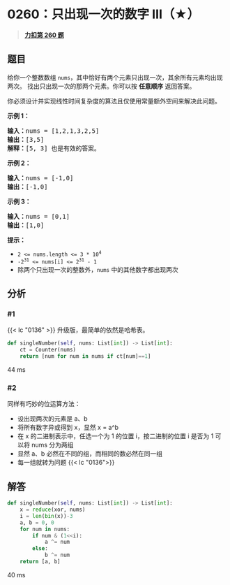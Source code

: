 # 0260：只出现一次的数字 III（★）


> <u>**[力扣第 260 题](https://leetcode.cn/problems/single-number-iii/)**</u>

## 题目

<p>给你一个整数数组 <code>nums</code>，其中恰好有两个元素只出现一次，其余所有元素均出现两次。 找出只出现一次的那两个元素。你可以按 <strong>任意顺序</strong> 返回答案。</p>

<p>你必须设计并实现线性时间复杂度的算法且仅使用常量额外空间来解决此问题。</p>



<p><strong>示例 1：</strong></p>

<pre>
<strong>输入：</strong>nums = [1,2,1,3,2,5]
<strong>输出：</strong>[3,5]
<strong>解释：</strong>[5, 3] 也是有效的答案。
</pre>

<p><strong>示例 2：</strong></p>

<pre>
<strong>输入：</strong>nums = [-1,0]
<strong>输出：</strong>[-1,0]
</pre>

<p><strong>示例 3：</strong></p>

<pre>
<strong>输入：</strong>nums = [0,1]
<strong>输出：</strong>[1,0]
</pre>



<p><strong>提示：</strong></p>

<ul>
<li><code>2 &lt;= nums.length &lt;= 3 * 10<sup>4</sup></code></li>
<li><code>-2<sup>31</sup> &lt;= nums[i] &lt;= 2<sup>31</sup> - 1</code></li>
<li>除两个只出现一次的整数外，<code>nums</code> 中的其他数字都出现两次</li>
</ul>


## 分析

### #1

{{< lc "0136"  >}} 升级版，最简单的依然是哈希表。

```python
def singleNumber(self, nums: List[int]) -> List[int]:
	ct = Counter(nums)
	return [num for num in nums if ct[num]==1]
```

44 ms

### #2

同样有巧妙的位运算方法：
- 设出现两次的元素是 a、b
- 将所有数字异或得到 x，显然 x = a^b
- 在 x 的二进制表示中，任选一个为 1 的位置 i，按二进制的位置 i 是否为 1 可以将 nums 分为两组
- 显然 a、b 必然在不同的组，而相同的数必然在同一组
- 每一组就转为问题 {{< lc "0136">}} 


## 解答

```python
def singleNumber(self, nums: List[int]) -> List[int]:
    x = reduce(xor, nums)
    i = len(bin(x))-3
    a, b = 0, 0
    for num in nums:
        if num & (1<<i):
            a ^= num
        else:
            b ^= num
    return [a, b]
```
40 ms
